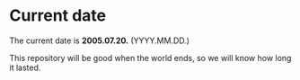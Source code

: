 # Current date

The current date is **2005.07.20.** (YYYY.MM.DD.)

This repository will be good when the world ends, so we will know how long it lasted.